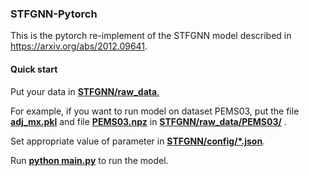 ### STFGNN-Pytorch

This is the pytorch re-implement of the STFGNN model described in https://arxiv.org/abs/2012.09641.

#### Quick start

Put your data in <u>**STFGNN/raw_data**.</u> 

For example, if you want to run model on dataset PEMS03, put the file **<u>adj_mx.pkl</u>** and file <u>**PEMS03.npz**</u> in **<u>STFGNN/raw_data/PEMS03/</u>** .

Set appropriate value of parameter in **<u>STFGNN/config/*.json</u>**.

Run <u>**python main.py**</u> to run the model. 

